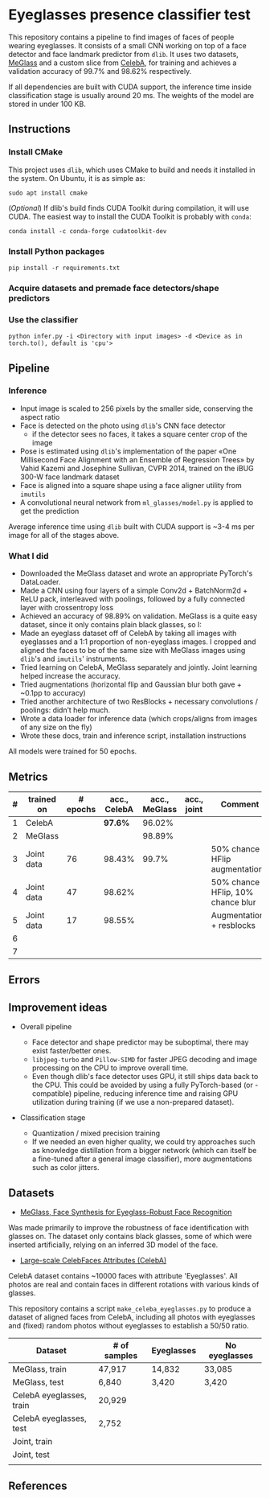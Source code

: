 # Eyeglasses presence classifier test

This repository contains a pipeline to find images of faces of people wearing eyeglasses. It consists of a small CNN working on top of a face detector and face landmark predictor from `dlib`. It uses two datasets, [MeGlass](https://github.com/cleardusk/MeGlass) and a custom slice from [CelebA](http://mmlab.ie.cuhk.edu.hk/projects/CelebA.html), for training and achieves a validation accuracy of 99.7% and 98.62% respectively.

If all dependencies are built with CUDA support, the inference time inside classification stage is usually around 20 ms. The weights of the model are stored in under 100 KB.

## Instructions

### Install CMake

This project uses `dlib`, which uses CMake to build and needs it installed in the system. On Ubuntu, it is as simple as:
```
sudo apt install cmake
```
(_Optional_) If dlib's build finds CUDA Toolkit during compilation, it will use CUDA. The easiest way to install the CUDA Toolkit is probably with `conda`:
```
conda install -c conda-forge cudatoolkit-dev
```

### Install Python packages

```
pip install -r requirements.txt
```

### Acquire datasets and premade face detectors/shape predictors



### Use the classifier

```
python infer.py -i <Directory with input images> -d <Device as in torch.to(), default is 'cpu'>
```

## Pipeline

### Inference

- Input image is scaled to 256 pixels by the smaller side, conserving the aspect ratio
- Face is detected on the photo using `dlib`'s CNN face detector
  - if the detector sees no faces, it takes a square center crop of the image
- Pose is estimated using `dlib`'s implementation of the paper
«One Millisecond Face Alignment with an Ensemble of Regression Trees» by
Vahid Kazemi and Josephine Sullivan, CVPR 2014,
 trained on the iBUG 300-W face landmark dataset
- Face is aligned into a square shape using a face aligner utility from `imutils`
- A convolutional neural network from `ml_glasses/model.py` is applied to get the prediction

Average inference time using `dlib` built with CUDA support is ~3-4 ms per image for all of the stages above.

### What I did

- Downloaded the MeGlass dataset and wrote an appropriate PyTorch's DataLoader. 
- Made a CNN using four layers of a simple Conv2d + BatchNorm2d + ReLU pack, interleaved with poolings, followed by a fully connected layer with crossentropy loss
- Achieved an accuracy of 98.89% on validation. MeGlass is a quite easy dataset, since it only contains plain black glasses, so I:
- Made an eyeglass dataset off of CelebA by taking all images with eyeglasses and a 1:1 proportion of non-eyeglass images. I cropped and aligned the faces to be of the same size with MeGlass images using `dlib`'s and `imutils`' instruments.
- Tried learning on CelebA, MeGlass separately and jointly. Joint learning helped increase the accuracy.
- Tried augmentations (horizontal flip and Gaussian blur both gave + ~0.1pp to accuracy)
- Tried another architecture of two ResBlocks + necessary convolutions / poolings: didn’t help much.
- Wrote a data loader for inference data (which crops/aligns from images of any size on the fly)
- Wrote these docs, train and inference script, installation instructions

All models were trained for 50 epochs.

## Metrics

| # | trained on | # epochs | acc., CelebA | acc., MeGlass | acc., joint | Comment |
|---|---|---|---|---|---|---|
| 1 | CelebA |  | **97.6%** | 96.02%  |   |   |
| 2 | MeGlass |  |  | 98.89% |   |   |
| 3 | Joint data  | 76 | 98.43% | 99.7% |   | 50% chance HFlip augmentation |
| 4 | Joint data | 47 | 98.62% |  |   | 50% chance HFlip, 10% chance blur |
| 5 | Joint data  | 17 | 98.55% | |   | Augmentations + resblocks |
| 6 |   |   |   |  | |   |
| 7 |   |   |   | |  |   |

## Errors

## Improvement ideas

- Overall pipeline
  - Face detector and shape predictor may be suboptimal, there may exist faster/better ones.
  - `libjpeg-turbo` and `Pillow-SIMD` for faster JPEG decoding and image processing on the CPU to improve overall time.
  - Even though dlib's face detector uses GPU, it still ships data back to the CPU. This could be avoided by using a fully PyTorch-based (or -compatible) pipeline, reducing inference time and raising GPU utilization during training (if we use a non-prepared dataset).

- Classification stage
  - Quantization / mixed precision training
  - If we needed an even higher quality, we could try approaches such as knowledge distillation from a bigger network (which can itself be a fine-tuned after a general image classifier), more augmentations such as color jitters.

## Datasets

- [MeGlass, Face Synthesis for Eyeglass-Robust Face Recognition](https://github.com/cleardusk/MeGlass)

Was made primarily to improve the robustness of face identification with glasses on. The dataset only contains black glasses, some of which were inserted artificially, relying on an inferred 3D model of the face.

- [Large-scale CelebFaces Attributes (CelebA)](http://mmlab.ie.cuhk.edu.hk/projects/CelebA.html)

CelebA dataset contains ~10000 faces with attribute 'Eyeglasses'. All photos are real and contain faces in different rotations with various kinds of glasses. 

This repository contains a script `make_celeba_eyeglasses.py` to produce a dataset of aligned faces from CelebA, including all photos with eyeglasses and (fixed) random photos without eyeglasses to establish a 50/50 ratio.

| Dataset | # of samples | Eyeglasses | No eyeglasses |
|---|---|---|---|
| MeGlass, train | 47,917 | 14,832 | 33,085 |
| MeGlass, test | 6,840 | 3,420 | 3,420 |
| CelebA eyeglasses, train | 20,929 |   |   |
| CelebA eyeglasses, test | 2,752 |   |   |
| Joint, train |   |   |   |
| Joint, test |   |   |   |
|   |   |   |   |

## References